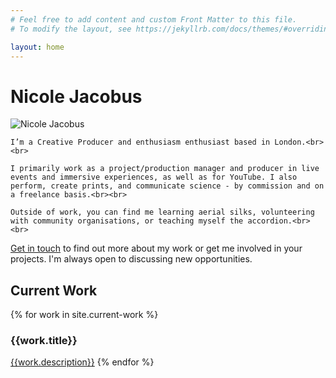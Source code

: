 ```yaml
---
# Feel free to add content and custom Front Matter to this file.
# To modify the layout, see https://jekyllrb.com/docs/themes/#overriding-theme-defaults

layout: home
---
```

 <h1>Nicole Jacobus</h1>

<link rel="stylesheet" type="text/css" href="{{site.baseurl}}/assets/sidebyside.css">

<div class="container">
  <div class="image">
    <img src="{{site.baseurl}}/assets/images/headshot.jpg" alt="Nicole Jacobus">
  </div>

  <div class="text">
      

    I’m a Creative Producer and enthusiasm enthusiast based in London.<br><br>

    I primarily work as a project/production manager and producer in live events and immersive experiences, as well as for YouTube. I also perform, create prints, and communicate science - by commission and on a freelance basis.<br><br>

    Outside of work, you can find me learning aerial silks, volunteering with community organisations, or teaching myself the accordion.<br><br>

<a href="mailto:hinicole@jacobus.org">Get in touch</a> to find out more about my work or get me involved in your projects. I'm always open to discussing new opportunities.
  </div>
</div>


<div class="index-work">
<h2 id="current-work">Current Work</h2>

{% for work in site.current-work %}
<h3>{{work.title}}</h3>
<a href="{{ site.baseurl }}{{ work.url }}">{{work.description}}</a>
{% endfor %}
</div>
